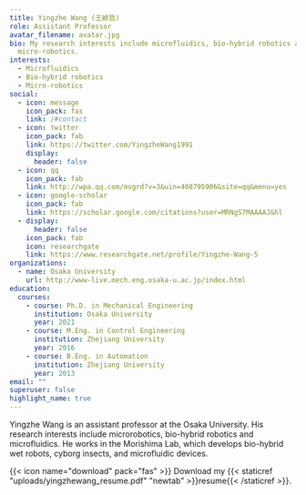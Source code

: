 ```yaml
---
title: Yingzhe Wang (王颖哲)
role: Assistant Professor
avatar_filename: avatar.jpg
bio: My research interests include microfluidics, bio-hybrid robotics and
  micro-robotics.
interests:
  - Microfluidics
  - Bio-hybrid robotics
  - Micro-robotics
social:
  - icon: message
    icon_pack: fas
    link: /#contact
  - icon: twitter
    icon_pack: fab
    link: https://twitter.com/YingzheWang1991
    display:
      header: false
  - icon: qq
    icon_pack: fab
    link: http://wpa.qq.com/msgrd?v=3&uin=408795906&site=qq&menu=yes
  - icon: google-scholar
    icon_pack: fab
    link: https://scholar.google.com/citations?user=MRNgS7MAAAAJ&hl
  - display:
      header: false
    icon_pack: fab
    icon: researchgate
    link: https://www.researchgate.net/profile/Yingzhe-Wang-5
organizations:
  - name: Osaka University
    url: http://www-live.mech.eng.osaka-u.ac.jp/index.html
education:
  courses:
    - course: Ph.D. in Mechanical Engineering
      institution: Osaka University
      year: 2021
    - course: M.Eng. in Control Engineering
      institution: Zhejiang University
      year: 2016
    - course: B.Eng. in Automation
      institution: Zhejiang University
      year: 2013
email: ""
superuser: false
highlight_name: true
---
```

Yingzhe Wang is an assistant professor at the Osaka University. His research interests include microrobotics, bio-hybrid robotics and microfluidics. He works in the Morishima Lab, which develops bio-hybrid wet robots, cyborg insects, and microfluidic devices.

{{< icon name="download" pack="fas" >}} Download my {{< staticref "uploads/yingzhewang_resume.pdf" "newtab" >}}resume{{< /staticref >}}.